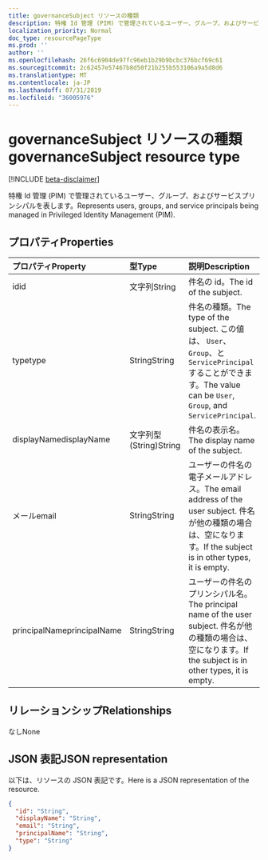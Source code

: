 ```yaml
---
title: governanceSubject リソースの種類
description: 特権 Id 管理 (PIM) で管理されているユーザー、グループ、およびサービスプリンシパルを表します。
localization_priority: Normal
doc_type: resourcePageType
ms.prod: ''
author: ''
ms.openlocfilehash: 26f6c6904de97fc96eb1b29b9bcbc376bcf69c61
ms.sourcegitcommit: 2c62457e57467b8d50f21b255b553106a9a5d8d6
ms.translationtype: MT
ms.contentlocale: ja-JP
ms.lasthandoff: 07/31/2019
ms.locfileid: "36005976"
---
```

# <a name="governancesubject-resource-type"></a><span data-ttu-id="f7020-103">governanceSubject リソースの種類</span><span class="sxs-lookup"><span data-stu-id="f7020-103">governanceSubject resource type</span></span>

[!INCLUDE [beta-disclaimer](../../includes/beta-disclaimer.md)]

<span data-ttu-id="f7020-104">特権 Id 管理 (PIM) で管理されているユーザー、グループ、およびサービスプリンシパルを表します。</span><span class="sxs-lookup"><span data-stu-id="f7020-104">Represents users, groups, and service principals being managed in Privileged Identity Management (PIM).</span></span>


## <a name="properties"></a><span data-ttu-id="f7020-105">プロパティ</span><span class="sxs-lookup"><span data-stu-id="f7020-105">Properties</span></span>
| <span data-ttu-id="f7020-106">プロパティ</span><span class="sxs-lookup"><span data-stu-id="f7020-106">Property</span></span>  | <span data-ttu-id="f7020-107">型</span><span class="sxs-lookup"><span data-stu-id="f7020-107">Type</span></span>       |<span data-ttu-id="f7020-108">説明</span><span class="sxs-lookup"><span data-stu-id="f7020-108">Description</span></span>|
|:----------|:----------|:----------|
|<span data-ttu-id="f7020-109">id</span><span class="sxs-lookup"><span data-stu-id="f7020-109">id</span></span>         |<span data-ttu-id="f7020-110">文字列</span><span class="sxs-lookup"><span data-stu-id="f7020-110">String</span></span>     | <span data-ttu-id="f7020-111">件名の id。</span><span class="sxs-lookup"><span data-stu-id="f7020-111">The id of the subject.</span></span>|
|<span data-ttu-id="f7020-112">type</span><span class="sxs-lookup"><span data-stu-id="f7020-112">type</span></span>       |<span data-ttu-id="f7020-113">String</span><span class="sxs-lookup"><span data-stu-id="f7020-113">String</span></span>     |<span data-ttu-id="f7020-114">件名の種類。</span><span class="sxs-lookup"><span data-stu-id="f7020-114">The type of the subject.</span></span> <span data-ttu-id="f7020-115">この値は、 ``User``、 ``Group``、と``ServicePrincipal``することができます。</span><span class="sxs-lookup"><span data-stu-id="f7020-115">The value can be ``User``, ``Group``, and ``ServicePrincipal``.</span></span>|
|<span data-ttu-id="f7020-116">displayName</span><span class="sxs-lookup"><span data-stu-id="f7020-116">displayName</span></span>|<span data-ttu-id="f7020-117">文字列型 (String)</span><span class="sxs-lookup"><span data-stu-id="f7020-117">String</span></span>     |<span data-ttu-id="f7020-118">件名の表示名。</span><span class="sxs-lookup"><span data-stu-id="f7020-118">The display name of the subject.</span></span>|
|<span data-ttu-id="f7020-119">メール</span><span class="sxs-lookup"><span data-stu-id="f7020-119">email</span></span>      |<span data-ttu-id="f7020-120">String</span><span class="sxs-lookup"><span data-stu-id="f7020-120">String</span></span>     |<span data-ttu-id="f7020-121">ユーザーの件名の電子メールアドレス。</span><span class="sxs-lookup"><span data-stu-id="f7020-121">The email address of the user subject.</span></span> <span data-ttu-id="f7020-122">件名が他の種類の場合は、空になります。</span><span class="sxs-lookup"><span data-stu-id="f7020-122">If the subject is in other types, it is empty.</span></span>|
|<span data-ttu-id="f7020-123">principalName</span><span class="sxs-lookup"><span data-stu-id="f7020-123">principalName</span></span>|<span data-ttu-id="f7020-124">String</span><span class="sxs-lookup"><span data-stu-id="f7020-124">String</span></span>   |<span data-ttu-id="f7020-125">ユーザーの件名のプリンシパル名。</span><span class="sxs-lookup"><span data-stu-id="f7020-125">The principal name of the user subject.</span></span> <span data-ttu-id="f7020-126">件名が他の種類の場合は、空になります。</span><span class="sxs-lookup"><span data-stu-id="f7020-126">If the subject is in other types, it is empty.</span></span>|

## <a name="relationships"></a><span data-ttu-id="f7020-127">リレーションシップ</span><span class="sxs-lookup"><span data-stu-id="f7020-127">Relationships</span></span>
<span data-ttu-id="f7020-128">なし</span><span class="sxs-lookup"><span data-stu-id="f7020-128">None</span></span>


## <a name="json-representation"></a><span data-ttu-id="f7020-129">JSON 表記</span><span class="sxs-lookup"><span data-stu-id="f7020-129">JSON representation</span></span>

<span data-ttu-id="f7020-130">以下は、リソースの JSON 表記です。</span><span class="sxs-lookup"><span data-stu-id="f7020-130">Here is a JSON representation of the resource.</span></span>

<!-- {
  "blockType": "resource",
  "optionalProperties": [

  ],
  "@odata.type": "microsoft.graph.governanceSubject"
}-->

```json
{
  "id": "String",  
  "displayName": "String",
  "email": "String",
  "principalName": "String",
  "type": "String"
}

```

<!-- uuid: 8fcb5dbc-d5aa-4681-8e31-b001d5168d79
2015-10-25 14:57:30 UTC -->
<!--
{
  "type": "#page.annotation",
  "description": "governanceSubject",
  "keywords": "",
  "section": "documentation",
  "tocPath": "",
  "suppressions": []
}
-->
